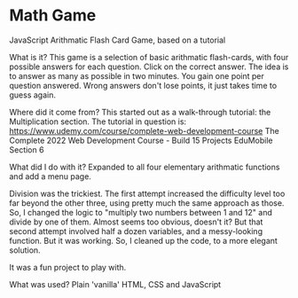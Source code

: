 # Math Game
 JavaScript Arithmatic Flash Card Game, based on a tutorial

What is it?
This game is a selection of basic arithmatic flash-cards, with four possible answers for each question. Click on the correct answer. The idea is to answer as many as possible in two minutes. You gain one point per question answered. Wrong answers don't lose points, it just takes time to guess again.

Where did it come from?
This started out as a walk-through tutorial: the Multiplication section.
The tutorial in question is:
https://www.udemy.com/course/complete-web-development-course
The Complete 2022 Web Development Course - Build  15 Projects
EduMobile
Section 6

What did I do with it?
Expanded to all four elementary arithmatic functions and add a menu page.

Division was the trickiest. The first attempt increased the difficulty level too far beyond the other three, using pretty much the same approach as those. 
So, I changed the logic to "multiply two numbers between 1 and 12" and divide by one of them. Almost seems too obvious, doesn't it? But that second attempt involved half a dozen variables, and a messy-looking function. 
But it was working.
So, I cleaned up the code, to a more elegant solution.

It was a fun project to play with.


What was used?
Plain 'vanilla' HTML, CSS and JavaScript
